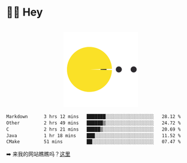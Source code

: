 
# 👋🏻 Hey
<div align="center">
	<br>
	<img src="https://raw.githubusercontent.com/Aniket965/Aniket965/master/pacman.svg?sanitize=true" width="200" height="200">
	<br>
</div>

<!--START_SECTION:waka-->

```txt
Markdown      3 hrs 12 mins   ███████░░░░░░░░░░░░░░░░░░   28.12 %
Other         2 hrs 49 mins   ██████▒░░░░░░░░░░░░░░░░░░   24.72 %
C             2 hrs 21 mins   █████▒░░░░░░░░░░░░░░░░░░░   20.69 %
Java          1 hr 18 mins    ███░░░░░░░░░░░░░░░░░░░░░░   11.52 %
CMake         51 mins         ██░░░░░░░░░░░░░░░░░░░░░░░   07.47 %
```

<!--END_SECTION:waka-->

 ➡️  来我的网站瞧瞧吗？[这里](https://www.shaolongfei.com)
